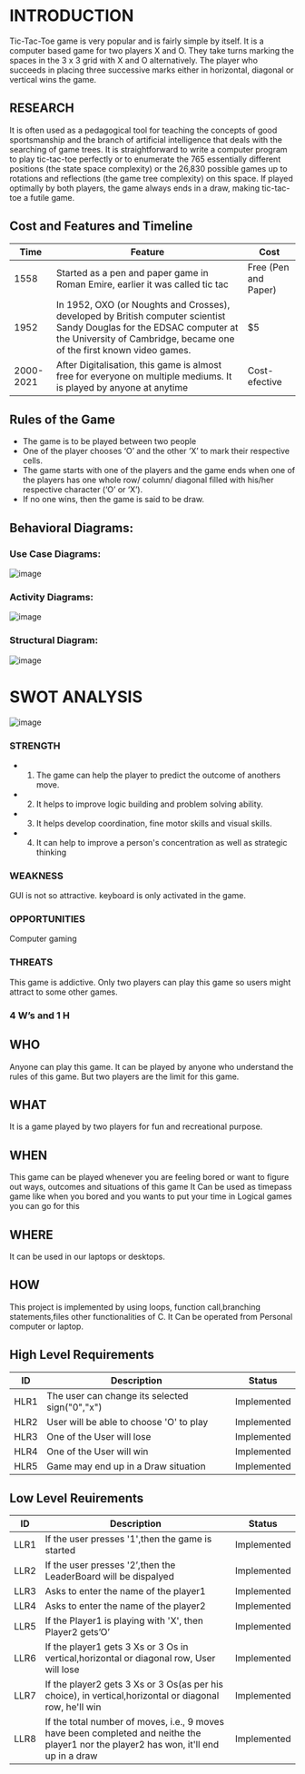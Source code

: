 # INTRODUCTION
Tic-Tac-Toe game is very popular and is fairly simple by itself. It is a computer based game for two players X and O. They take turns marking the spaces in the 3 x 3 grid with X and O alternatively. The player who succeeds in placing three successive marks either in horizontal, diagonal or vertical wins the game.
## RESEARCH
It is often used as a pedagogical tool for teaching the concepts of good sportsmanship and the branch of artificial intelligence that deals with the searching of game trees. It is straightforward to write a computer program to play tic-tac-toe perfectly or to enumerate the 765 essentially different positions (the state space complexity) or the 26,830 possible games up to rotations and reflections (the game tree complexity) on this space. If played optimally by both players, the game always ends in a draw, making tic-tac-toe a futile game.
## Cost and Features and Timeline
|Time  | 	Feature 	| Cost | 
|------|------------|------| 
|1558 |Started as a pen and paper game in Roman Emire, earlier it was called tic tac |Free (Pen and Paper)| 
|1952 |In 1952, OXO (or Noughts and Crosses), developed by British computer scientist Sandy Douglas for the EDSAC computer at the University of Cambridge, became one of the first known video games.|	$5 | 
|2000-2021 | 	After Digitalisation, this game is almost free for everyone on multiple mediums. It is played by anyone at anytime | Cost-efective |

## Rules of the Game
- The game is to be played between two people 
- One of the player chooses ‘O’ and the other ‘X’ to mark their respective cells.
- The game starts with one of the players and the game ends when one of the players has one whole row/ column/ diagonal filled with his/her respective character (‘O’ or ‘X’).
- If no one wins, then the game is said to be draw.
 
## Behavioral Diagrams:
### Use Case Diagrams:
![image](https://user-images.githubusercontent.com/75977407/161402084-fce04d4c-f18c-4d86-bf40-fa51f98dc239.png)
### Activity Diagrams:
 ![image](https://user-images.githubusercontent.com/75977407/161402086-eddaa873-6a5d-4314-902e-8398d2925436.png)
### Structural Diagram:
 ![image](https://user-images.githubusercontent.com/75977407/161402091-6d416620-55e8-448a-87dd-cecff28a1987.png)

# SWOT ANALYSIS
 ![image](https://user-images.githubusercontent.com/75977407/161402102-e720877e-e9d3-4cfd-a3e2-e869394f3547.png)

### STRENGTH
- 1. The game can help the player to predict the outcome of anothers move.
- 2. It helps to improve logic building and problem solving ability.
- 3. It helps develop coordination, fine motor skills and visual skills.
- 4. It can help to improve a person's concentration as well as strategic thinking
### WEAKNESS
GUI is not so attractive.
keyboard is only activated in the game.
### OPPORTUNITIES
Computer gaming
### THREATS
This game is addictive.
Only two players can play this game so users might attract to some other games.
### 4 W’s and 1 H
## WHO
Anyone can play this game.
It can be played by anyone who understand the rules of this game.
But two players are the limit for this game.
## WHAT
It is a game played by two players for fun and recreational purpose.
## WHEN
This game can be played whenever you are feeling bored or want to figure out ways, outcomes and situations of this game
It Can be used as timepass game like when you bored and you wants to put your time in Logical games you can go for this
## WHERE
It can be used in our laptops or desktops.
## HOW
This project is implemented by using loops, function call,branching statements,files other functionalities of C.
It Can be operated from Personal computer or laptop.

## High Level Requirements
|  ID	 | Description	                                  |Status      |
|------|------------------------------------------------|------------|
|HLR1  | The user can change its selected sign("0","x")	|Implemented |
|HLR2  |	User will be able to choose 'O' to play       |Implemented |
|HLR3  |	One of the User will lose	                    |Implemented |
|HLR4  |	One of the User will win                	    |Implemented |
|HLR5  |	Game may end up in a Draw situation	          |Implemented |

## Low Level Reuirements
|ID	    | Description	                 | Status      |
|-------|------------------------------|-------------|
|LLR1	  |If the user presses '1',then the game is started |Implemented |
|LLR2	  |If the user presses '2’,then  the LeaderBoard will be dispalyed |Implemented |
|LLR3	  |Asks to enter the name of the player1	|Implemented |
|LLR4	  |Asks to enter the name of the player2	|Implemented |
|LLR5	  |If the Player1 is playing with 'X', then Player2 gets’O’	|Implemented |
|LLR6   |If the player1 gets 3 Xs or 3 Os in vertical,horizontal or diagonal row, User will lose	|Implemented |
|LLR7	  |If the player2 gets 3 Xs or 3 Os(as per his choice), in vertical,horizontal or diagonal row, he'll win	|Implemented |
|LLR8   |If the total number of moves, i.e., 9 moves have been completed and neithe the player1 nor the player2 has won, it'll end up in a draw	|Implemented |

